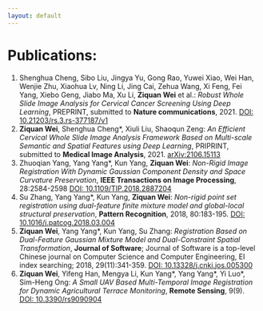 ```yaml
---
layout: default
---
```


# Publications:

1.  Shenghua Cheng, Sibo Liu, Jingya Yu, Gong Rao, Yuwei Xiao, Wei Han, Wenjie Zhu, Xiaohua Lv, Ning Li, Jing Cai, Zehua Wang, Xi Feng, Fei Yang, Xiebo Geng, Jiabo Ma, Xu Li, **Ziquan Wei** et al.: _Robust Whole Slide Image Analysis for Cervical Cancer Screening Using Deep Learning_, PREPRINT, submitted to **Nature communications**, 2021. [DOI: 10.21203/rs.3.rs-377187/v1](https://doi.org/10.21203/rs.3.rs-377187/v1)
2.  **Ziquan Wei**, Shenghua Cheng*, Xiuli Liu, Shaoqun Zeng: _An Efficient Cervical Whole Slide Image Analysis Framework Based on Multi-scale Semantic and Spatial Features using Deep Learning_, PRIPRINT, submitted to **Medical Image Analysis**, 2021. [arXiv:2106.15113](https://arxiv.org/abs/2106.15113)
3.  Zhuoqian Yang, Yang Yang*, Kun Yang, **Ziquan Wei**: _Non-Rigid Image Registration With Dynamic Gaussian Component Density and Space Curvature Preservation_, **IEEE Transactions on Image Processing**, 28:2584-2598 [DOI: 10.1109/TIP.2018.2887204](https://doi.org/10.1109/TIP.2018.2887204)
4.  Su Zhang, Yang Yang*, Kun Yang, **Ziquan Wei**: _Non-rigid point set registration using dual-feature finite mixture model and global-local structural preservation_, **Pattern Recognition**, 2018, 80:183-195. [DOI: 10.1016/j.patcog.2018.03.004](https://doi.org/10.1016/j.patcog.2018.03.004)
5.  **Ziquan Wei**, Yang Yang*, Kun Yang, Su Zhang: _Registration Based on Dual-Feature Gaussian Mixture Model and Dual-Constraint Spatial Transformation_, **Journal of Software**; Journal of Software is a top-level Chinese journal on Computer Science and Computer Engineering, EI index searching; 2018, 29(11):341-359. [DOI: 10.13328/j.cnki.jos.005300](https://doi.org/10.13328/j.cnki.jos.005300)
6.  **Ziquan Wei**, Yifeng Han, Mengya Li, Kun Yang*, Yang Yang*, Yi Luo*, Sim-Heng Ong: _A Small UAV Based Multi-Temporal Image Registration for Dynamic Agricultural Terrace Monitoring_, **Remote Sensing**, 9(9). [DOI: 10.3390/rs9090904](https://doi.org/10.3390/rs9090904)
